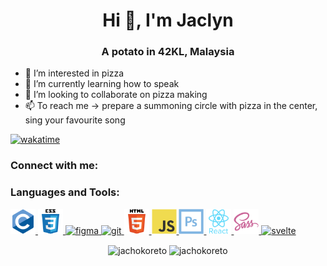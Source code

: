 <h1 align="center">Hi 👋, I'm Jaclyn</h1>
<h3 align="center">A potato in 42KL, Malaysia</h3>

- 👀 I’m interested in pizza
- 🌱 I’m currently learning how to speak
- 💞️ I’m looking to collaborate on pizza making
- 📫 To reach me -> prepare a summoning circle with pizza in the center, sing your favourite song

[![wakatime](https://wakatime.com/badge/user/d4037180-f5bc-43ec-8249-ee2f3569fcb4.svg)](https://wakatime.com/@d4037180-f5bc-43ec-8249-ee2f3569fcb4)



<h3 align="left">Connect with me:</h3>
<p align="left">
</p>

<h3 align="left">Languages and Tools:</h3>
<p align="left"> <a href="https://www.cprogramming.com/" target="_blank" rel="noreferrer"> <img src="https://raw.githubusercontent.com/devicons/devicon/master/icons/c/c-original.svg" alt="c" width="40" height="40"/> </a> <a href="https://www.w3schools.com/css/" target="_blank" rel="noreferrer"> <img src="https://raw.githubusercontent.com/devicons/devicon/master/icons/css3/css3-original-wordmark.svg" alt="css3" width="40" height="40"/> </a> <a href="https://www.figma.com/" target="_blank" rel="noreferrer"> <img src="https://www.vectorlogo.zone/logos/figma/figma-icon.svg" alt="figma" width="40" height="40"/> </a> <a href="https://git-scm.com/" target="_blank" rel="noreferrer"> <img src="https://www.vectorlogo.zone/logos/git-scm/git-scm-icon.svg" alt="git" width="40" height="40"/> </a> <a href="https://www.w3.org/html/" target="_blank" rel="noreferrer"> <img src="https://raw.githubusercontent.com/devicons/devicon/master/icons/html5/html5-original-wordmark.svg" alt="html5" width="40" height="40"/> </a> <a href="https://developer.mozilla.org/en-US/docs/Web/JavaScript" target="_blank" rel="noreferrer"> <img src="https://raw.githubusercontent.com/devicons/devicon/master/icons/javascript/javascript-original.svg" alt="javascript" width="40" height="40"/> </a> <a href="https://www.photoshop.com/en" target="_blank" rel="noreferrer"> <img src="https://raw.githubusercontent.com/devicons/devicon/master/icons/photoshop/photoshop-line.svg" alt="photoshop" width="40" height="40"/> </a> <a href="https://reactjs.org/" target="_blank" rel="noreferrer"> <img src="https://raw.githubusercontent.com/devicons/devicon/master/icons/react/react-original-wordmark.svg" alt="react" width="40" height="40"/> </a> <a href="https://sass-lang.com" target="_blank" rel="noreferrer"> <img src="https://raw.githubusercontent.com/devicons/devicon/master/icons/sass/sass-original.svg" alt="sass" width="40" height="40"/> </a> <a href="https://svelte.dev" target="_blank" rel="noreferrer"> <img src="https://upload.wikimedia.org/wikipedia/commons/1/1b/Svelte_Logo.svg" alt="svelte" width="40" height="40"/> </a> </p>

<p align="center">
  <img align="center" width="50%" src="https://github-readme-stats.vercel.app/api?username=jachokoreto&show_icons=true&theme=omni&hide_border=true&locale=en&count_private=true" alt="jachokoreto" />
  <img align="center" width="50%" src="https://github-readme-streak-stats.herokuapp.com?user=Jachokoreto&theme=omni&hide_border=true" alt="jachokoreto" />
</p>


<!---
Jachokoreto/Jachokoreto is a ✨ special ✨ repository because its `README.md` (this file) appears on your GitHub profile.
You can click the Preview link to take a look at your changes.
--->

